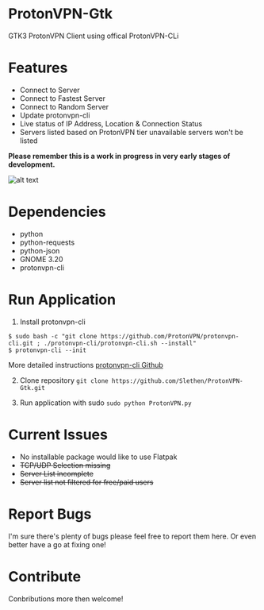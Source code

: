 # ProtonVPN-Gtk
GTK3 ProtonVPN Client using offical ProtonVPN-CLi

# Features
- Connect to Server
- Connect to Fastest Server
- Connect to Random Server
- Update protonvpn-cli
- Live status of IP Address, Location & Connection Status
- Servers listed based on ProtonVPN tier unavailable servers won't be listed

**Please remember this is a work in progress in very early stages of development.**

![alt text](https://i.imgur.com/RgOZjwE.png "ProtonVPN-GTK Screenshot")

# Dependencies
- python
- python-requests
- python-json
- GNOME 3.20
- protonvpn-cli

# Run Application
1. Install protonvpn-cli
```
$ sudo bash -c "git clone https://github.com/ProtonVPN/protonvpn-cli.git ; ./protonvpn-cli/protonvpn-cli.sh --install"
$ protonvpn-cli --init
```

More detailed instructions
[protonvpn-cli Github](https://github.com/ProtonVPN/protonvpn-cli)

2. Clone repository
`git clone https://github.com/Slethen/ProtonVPN-Gtk.git`

3. Run application with sudo
`sudo python ProtonVPN.py`

# Current Issues
- No installable package would like to use Flatpak
- ~~TCP/UDP Selection missing~~
- ~~Server List incomplete~~
- ~~Server list not filtered for free/paid users~~

# Report Bugs
I'm sure there's plenty of bugs please feel free to report them here.
Or even better have a go at fixing one!

# Contribute
Conbributions more then welcome!
